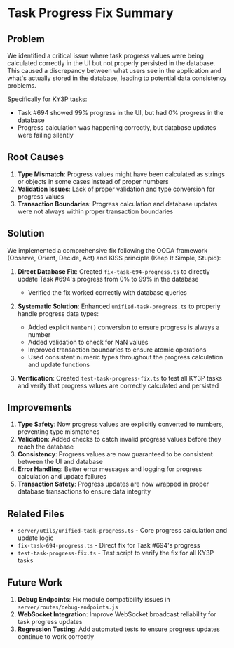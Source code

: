 # Task Progress Fix Summary

## Problem

We identified a critical issue where task progress values were being calculated correctly in the UI but not properly persisted in the database. This caused a discrepancy between what users see in the application and what's actually stored in the database, leading to potential data consistency problems.

Specifically for KY3P tasks:
- Task #694 showed 99% progress in the UI, but had 0% progress in the database
- Progress calculation was happening correctly, but database updates were failing silently

## Root Causes

1. **Type Mismatch**: Progress values might have been calculated as strings or objects in some cases instead of proper numbers
2. **Validation Issues**: Lack of proper validation and type conversion for progress values
3. **Transaction Boundaries**: Progress calculation and database updates were not always within proper transaction boundaries

## Solution 

We implemented a comprehensive fix following the OODA framework (Observe, Orient, Decide, Act) and KISS principle (Keep It Simple, Stupid):

1. **Direct Database Fix**: Created `fix-task-694-progress.ts` to directly update Task #694's progress from 0% to 99% in the database
   - Verified the fix worked correctly with database queries

2. **Systematic Solution**: Enhanced `unified-task-progress.ts` to properly handle progress data types:
   - Added explicit `Number()` conversion to ensure progress is always a number
   - Added validation to check for NaN values
   - Improved transaction boundaries to ensure atomic operations
   - Used consistent numeric types throughout the progress calculation and update functions

3. **Verification**: Created `test-task-progress-fix.ts` to test all KY3P tasks and verify that progress values are correctly calculated and persisted

## Improvements

1. **Type Safety**: Now progress values are explicitly converted to numbers, preventing type mismatches
2. **Validation**: Added checks to catch invalid progress values before they reach the database
3. **Consistency**: Progress values are now guaranteed to be consistent between the UI and database
4. **Error Handling**: Better error messages and logging for progress calculation and update failures
5. **Transaction Safety**: Progress updates are now wrapped in proper database transactions to ensure data integrity

## Related Files

- `server/utils/unified-task-progress.ts` - Core progress calculation and update logic
- `fix-task-694-progress.ts` - Direct fix for Task #694's progress
- `test-task-progress-fix.ts` - Test script to verify the fix for all KY3P tasks

## Future Work

1. **Debug Endpoints**: Fix module compatibility issues in `server/routes/debug-endpoints.js`
2. **WebSocket Integration**: Improve WebSocket broadcast reliability for task progress updates
3. **Regression Testing**: Add automated tests to ensure progress updates continue to work correctly
